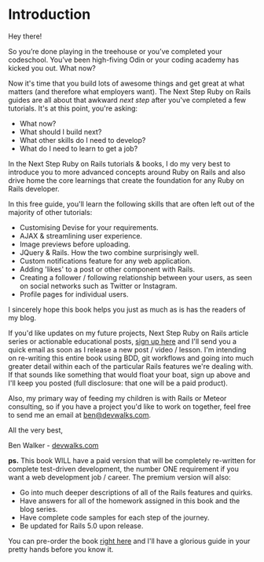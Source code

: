 # Introduction

Hey there!

So you’re done playing in the treehouse or you’ve completed your codeschool.  You’ve been high-fiving Odin or your coding academy has kicked you out.  What now?

Now it's time that you build lots of awesome things and get great at what matters (and therefore what employers want).  The Next Step Ruby on Rails guides are all about that awkward *next step* after you've completed a few tutorials.  It's at this point, you're asking:

- What now?
- What should I build next?
- What other skills do I need to develop?
- What do I need to learn to get a job?

In the Next Step Ruby on Rails tutorials & books, I do my very best to introduce you to more advanced concepts around Ruby on Rails and also drive home the core learnings that create the foundation for any Ruby on Rails developer.

In this free guide, you'll learn the following skills that are often left out of the majority of other tutorials:

- Customising Devise for your requirements.
- AJAX & streamlining user experience.
- Image previews before uploading.
- JQuery & Rails.  How the two combine surprisingly well.
- Custom notifications feature for any web application.
- Adding 'likes' to a post or other component with Rails.
- Creating a follower / following relationship between your users, as seen on social networks such as Twitter or Instagram.
- Profile pages for individual users.

I sincerely hope this book helps you just as much as is has the readers of my blog.

If you'd like updates on my future projects, Next Step Ruby on Rails article series or actionable educational posts, [sign up here](https://www.devwalks.com/signup-now/) and I'll send you a quick email as soon as I release a new post / video / lesson.  I'm intending on re-writing this entire book using BDD, git workflows and going into much greater detail within each of the particular Rails features we're dealing with.  If that sounds like something that would float your boat, sign up above and I'll keep you posted (full disclosure:  that one will be a paid product).

Also, my primary way of feeding my children is with Rails or Meteor consulting, so if you have a project you'd like to work on together, feel free to send me an email at ben@devwalks.com.

All the very best,

Ben Walker - [devwalks.com](www.devwalks.com)



**ps.**  This book WILL have a paid version that will be completely re-written for complete test-driven development, the number ONE requirement if you want a web development job / career.  The premium version will also:

- Go into much deeper descriptions of all of the Rails features and quirks.
- Have answers for all of the homework assigned in this book and the blog series.
- Have complete code samples for each step of the journey.
- Be updated for Rails 5.0 upon release.

You can pre-order the book [right here](https://gumroad.com/l/jHSeKq) and I'll have a glorious guide in your pretty hands before you know it.